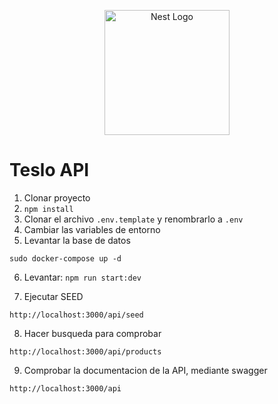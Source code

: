 <p align="center">
  <a href="http://nestjs.com/" target="blank"><img src="https://nestjs.com/img/logo-small.svg" width="200" alt="Nest Logo" /></a>
</p>


# Teslo API

1. Clonar proyecto
2. ```npm install```
3. Clonar el archivo ```.env.template``` y renombrarlo a ```.env```
4. Cambiar las variables de entorno
5. Levantar la base de datos
```
sudo docker-compose up -d
```

6. Levantar: ```npm run start:dev```

7. Ejecutar SEED 
```
http://localhost:3000/api/seed
```

8. Hacer busqueda para comprobar 
```
http://localhost:3000/api/products
```

9. Comprobar la documentacion de la API, mediante swagger 
```
http://localhost:3000/api
```

